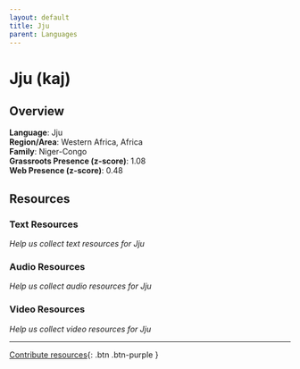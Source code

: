 ```yaml
---
layout: default
title: Jju
parent: Languages
---
```


# Jju (kaj)

## Overview

**Language**: Jju  
**Region/Area**: Western Africa, Africa  
**Family**: Niger-Congo  
**Grassroots Presence (z-score)**: 1.08  
**Web Presence (z-score)**: 0.48  

## Resources

### Text Resources
*Help us collect text resources for Jju*

### Audio Resources
*Help us collect audio resources for Jju*

### Video Resources
*Help us collect video resources for Jju*

---

[Contribute resources](https://forms.office.com/e/1SfLJx3u1r){: .btn .btn-purple }
